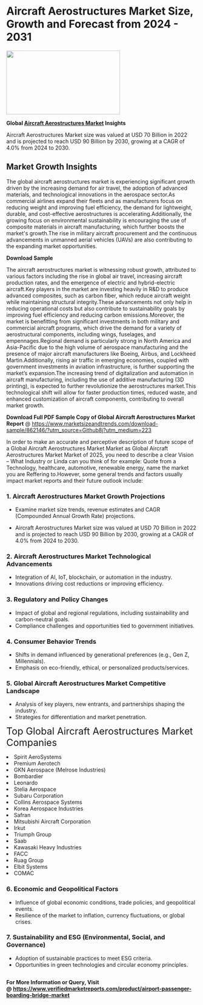 <H1>Aircraft Aerostructures Market Size, Growth and Forecast from 2024 - 2031</H1><img class="aligncenter size-medium wp-image-584254" src="https://thirdeyenews.in/wp-content/uploads/2024/09/Global-Market-Research-300x168.jpeg" alt="" width="300" height="168" /><p><strong>Global&nbsp;<a href="https://www.marketsizeandtrends.com/download-sample/862146/?utm_source=Github8j?utm_medium=223">Aircraft Aerostructures Market</a> Insights</strong></p><p>Aircraft Aerostructures Market size was valued at USD 70 Billion in 2022 and is projected to reach USD 90 Billion by 2030, growing at a CAGR of 4.0% from 2024 to 2030.</p><p><h2>Market Growth Insights</h2> <p>The global aircraft aerostructures market is experiencing significant growth driven by the increasing demand for air travel, the adoption of advanced materials, and technological innovations in the aerospace sector.As commercial airlines expand their fleets and as manufacturers focus on reducing weight and improving fuel efficiency, the demand for lightweight, durable, and cost-effective aerostructures is accelerating.Additionally, the growing focus on environmental sustainability is encouraging the use of composite materials in aircraft manufacturing, which further boosts the market's growth.The rise in military aircraft procurement and the continuous advancements in unmanned aerial vehicles (UAVs) are also contributing to the expanding market opportunities.</p> <p><strong>Download Sample</strong></p> <p>The aircraft aerostructures market is witnessing robust growth, attributed to various factors including the rise in global air travel, increasing aircraft production rates, and the emergence of electric and hybrid-electric aircraft.Key players in the market are investing heavily in R&D to produce advanced composites, such as carbon fiber, which reduce aircraft weight while maintaining structural integrity.These advancements not only help in reducing operational costs but also contribute to sustainability goals by improving fuel efficiency and reducing carbon emissions.Moreover, the market is benefitting from significant investments in both military and commercial aircraft programs, which drive the demand for a variety of aerostructural components, including wings, fuselages, and empennages.Regional demand is particularly strong in North America and Asia-Pacific due to the high volume of aerospace manufacturing and the presence of major aircraft manufacturers like Boeing, Airbus, and Lockheed Martin.Additionally, rising air traffic in emerging economies, coupled with government investments in aviation infrastructure, is further supporting the market’s expansion.The increasing trend of digitalization and automation in aircraft manufacturing, including the use of additive manufacturing (3D printing), is expected to further revolutionize the aerostructures market.This technological shift will allow for faster production times, reduced waste, and enhanced customization of aircraft components, contributing to overall market growth.<p><span class=""><strong>Download Full PDF Sample Copy of Global Aircraft Aerostructures Market Report</strong> @ <a href="https://www.marketsizeandtrends.com/download-sample/862146/?utm_source=Github8j?utm_medium=223" target="_blank">https://www.marketsizeandtrends.com/download-sample/862146/?utm_source=Github8j?utm_medium=223</a></span></p><p>In order to make an accurate and perceptive description of future scope of a Global&nbsp;Aircraft Aerostructures Market Market as Global&nbsp;Aircraft Aerostructures Market Market of 2025, you need to describe a clear Vision &ndash; What Industry or Linda can you think of for example: Quote from a Technology, healthcare, automotive, renewable energy, name the market you are Reffering to.However, some general trends and factors usually impact market reports and their future outlook include:</p><h3>1.&nbsp;<strong>Aircraft Aerostructures Market Growth Projections</strong></h3><ul><li>Examine market size trends, revenue estimates and CAGR (Compounded Annual Growth Rate) projections.</li><li><p>Aircraft Aerostructures Market size was valued at USD 70 Billion in 2022 and is projected to reach USD 90 Billion by 2030, growing at a CAGR of 4.0% from 2024 to 2030.</p></li></ul><h3>2.&nbsp;<strong>Aircraft Aerostructures Market Technological Advancements</strong></h3><ul><li>Integration of AI, IoT, blockchain, or automation in the industry.</li><li>Innovations driving cost reductions or improving efficiency.</li></ul><h3>3.&nbsp;<strong>Regulatory and Policy Changes</strong></h3><ul><li>Impact of global and regional regulations, including sustainability and carbon-neutral goals.</li><li>Compliance challenges and opportunities tied to government initiatives.</li></ul><h3>4.&nbsp;<strong>Consumer Behavior Trends</strong></h3><ul><li>Shifts in demand influenced by generational preferences (e.g., Gen Z, Millennials).</li><li>Emphasis on eco-friendly, ethical, or personalized products/services.</li></ul><h3>5.&nbsp;<strong>Global Aircraft Aerostructures Market Competitive Landscape</strong></h3><ul><li>Analysis of key players, new entrants, and partnerships shaping the industry.</li><li>Strategies for differentiation and market penetration.</li></ul><p data-pm-slice="1 1 []"><span style="color: inherit; font-family: inherit; font-size: 25px;">Top Global Aircraft Aerostructures Market Companies</span></p><div class="" data-test-id=""><p><li>Spirit AeroSystems</li><li> Premium Aerotech</li><li> GKN Aerospace (Melrose Industries)</li><li> Bombardier</li><li> Leonardo</li><li> Stelia Aerospace</li><li> Subaru Corporation</li><li> Collins Aerospace Systems</li><li> Korea Aerospace Industries</li><li> Safran</li><li> Mitsubishi Aircraft Corporation</li><li> Irkut</li><li> Triumph Group</li><li> Saab</li><li> Kawasaki Heavy Industries</li><li> FACC</li><li> Ruag Group</li><li> Elbit Systems</li><li> COMAC</li></p></div><h3>6.&nbsp;<strong>Economic and Geopolitical Factors</strong></h3><ul><li>Influence of global economic conditions, trade policies, and geopolitical events.</li><li>Resilience of the market to inflation, currency fluctuations, or global crises.</li></ul><h3>7.&nbsp;<strong>Sustainability and ESG (Environmental, Social, and Governance)</strong></h3><ul><li>Adoption of sustainable practices to meet ESG criteria.</li><li>Opportunities in green technologies and circular economy principles.</li></ul><h2><strong style="font-size: 14px;">For More Information or Query, Visit @&nbsp;</strong><a style="background-color: #ffffff; font-size: 14px;" href="https://www.marketsizeandtrends.com/report/aircraft-aerostructures-market/" target="_blank">https://www.verifiedmarketreports.com/product/airport-passenger-boarding-bridge-market</a></h2>